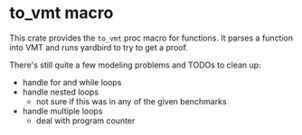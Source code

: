 # to_vmt macro

This crate provides the `to_vmt` proc macro for functions. It parses a function into VMT and runs yardbird to try to get a proof. 

There's still quite a few modeling problems and TODOs to clean up: 

- handle for and while loops
- handle nested loops
  - not sure if this was in any of the given benchmarks
- handle multiple loops
  - deal with program counter 


